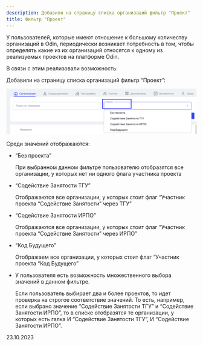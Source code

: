 ```yaml
---
description: Добавили на страницу списка организаций фильтр "Проект"
title: Фильтр "Проект"
---
```


У пользователей, которые имеют отношение к большому количеству организаций в Odin, периодически возникает потребность в том, чтобы определять какие из их организаций относятся к одному из реализуемых проектов на платформе Odin.

В связи с этим реализовали возможность:

Добавили на страницу списка организаций фильтр “Проект”:

![](<../../.gitbook/assets/image (1) (1) (1) (1) (1) (1) (1) (1) (1) (1) (1) (1) (1) (1) (1) (1) (1) (1) (1) (1) (1) (1) (1) (1) (1) (1) (1) (1) (1) (1) (1) (1) (1) (1) (1) (1) (1) (1) (1) (1) (1) (1) (1) (1) (1) (1) (1) (1) (1) (1) (1) (1) (1) (1) (1) (1) (1) (1) (1) (1)   (8).png>)

Среди значений отображаются:

-  “Без проекта”

   При выбранном данном фильтре пользователю отобразятся все организации, у которых нет ни одного флага участника проекта

-  “Содействие Занятости ТГУ”

   Отображаются все организации, у которых стоит флаг “Участник проекта “Содействие Занятости” через ТГУ”

-  “Содействие Занятости ИРПО”

   Отображаются все организации, у которых стоит флаг “Участник проекта “Содействие Занятости” через ИРПО”

-  “Код Будущего”

   Отображаем все организации, у которых стоит флаг “Участник проекта “Код Будущего”

-  У пользователя есть возможность множественного выбора значений в данном фильтре.

   Если пользователь выбирает два и более проектов, то идет проверка на строгое соответствие значений. То есть, например, если выбрано значение “Содействие Занятости ТГУ” и “Содействие Занятости ИРПО”, то в списке отобразятся те организации, у которых есть галка И “Содействие Занятости ТГУ”, И “Содействие Занятости ИРПО”.

23\.10.2023